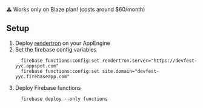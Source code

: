 ⚠️ Works only on Blaze plan! (costs around $60/month)

## Setup

1.  Deploy [rendertron](https://github.com/GoogleChrome/rendertron) on your AppEngine
1.  Set the firebase config variables
    ```console
      firebase functions:config:set rendertron.server="https://devfest-yyc.appspot.com"
      firebase functions:config:set site.domain="devfest-yyc.firebaseapp.com"
    ```
1.  Deploy Firebase functions
    ```console
      firebase deploy --only functions
    ```
